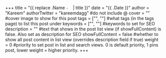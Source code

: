 +++
title = "{{ replace .Name `-` ` ` | title }}"
date = "{{ .Date }}"
author = "Kareem" 
authorTwitter = "kareemdagg" #do not include @
cover = "" #cover image to show for this post
tags = ["", ""] #what tags (in the tags page) to list this post under
keywords = ["", ""] #keywords to set for SEO
description = "" #text that shows in the post list view (if showFullContent) is false. Also set as description for SEO
showFullContent = false #whether to show all post content in list view (overrides description field if true)
weight = 0 #priority to set post in list and search views. 0 is default priority, 1 pins post, lower weight = higher priority. 
+++

